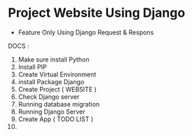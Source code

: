 # Project Website Using Django

* Feature Only Using Django Request & Respons

DOCS :

1. Make sure install Python
2. Install PIP
3. Create Virtual Environment
4. install Package Django
5. Create Project ( WEBSITE )
6. Check Django server
7. Running database migration
8. Running Django Server
9. Create App ( TODO LIST )
10. 
